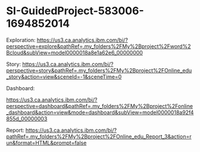 # SI-GuidedProject-583006-1694852014
Exploration:
https://us3.ca.analytics.ibm.com/bi/?perspective=explore&pathRef=.my_folders%2FMy%2Bproject%2Fword%2Bcloud&subView=model0000018a8e1a62e6_00000000

Story: https://us3.ca.analytics.ibm.com/bi/?perspective=story&pathRef=.my_folders%2FMy%2Bproject%2FOnline_edu_story&action=view&sceneId=-1&sceneTime=0

Dashboard: 

https://us3.ca.analytics.ibm.com/bi/?perspective=dashboard&pathRef=.my_folders%2FMy%2Bproject%2Fonline_dashboard&action=view&mode=dashboard&subView=model0000018a92f4855d_00000003


Report: https://us3.ca.analytics.ibm.com/bi/?pathRef=.my_folders%2FMy%2Bproject%2FOnline_edu_Report_3&action=run&format=HTML&prompt=false

